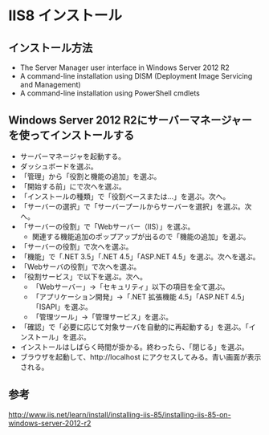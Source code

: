 ﻿# IIS8 インストール

## インストール方法

- The Server Manager user interface in Windows Server 2012 R2
- A command-line installation using DISM (Deployment Image Servicing and Management)
- A command-line installation using PowerShell cmdlets

## Windows Server 2012 R2にサーバーマネージャーを使ってインストールする

- サーバーマネージャを起動する。
- ダッシュボードを選ぶ。
- 「管理」から「役割と機能の追加」を選ぶ。
- 「開始する前」にで次へを選ぶ。
- 「インストールの種類」で「役割ベースまたは…」を選ぶ。次へ。
- 「サーバーの選択」で「サーバープールからサーバーを選択」を選ぶ。次へ。
- 「サーバーの役割」で「Webサーバー（IIS）」を選ぶ。
  - 関連する機能追加のポップアップが出るので「機能の追加」を選ぶ。
- 「サーバーの役割」で次へを選ぶ。
- 「機能」で「.NET 3.5」「.NET 4.5」「ASP.NET 4.5」を選ぶ。次へを選ぶ。
- 「Webサーバの役割」で次へを選ぶ。
- 「役割サービス」で以下を選ぶ。次へ。
  - 「Webサーバー」→「セキュリティ」以下の項目を全て選ぶ。
  - 「アプリケーション開発」→「.NET 拡張機能 4.5」「ASP.NET 4.5」「ISAPI」を選ぶ。
  - 「管理ツール」→「管理サービス」を選ぶ。
- 「確認」で「必要に応じて対象サーバを自動的に再起動する」を選ぶ。「インストール」を選ぶ。
- インストールはしばらく時間が掛かる。終わったら、「閉じる」を選ぶ。
- ブラウザを起動して、http://localhost にアクセスしてみる。青い画面が表示される。

## 参考
http://www.iis.net/learn/install/installing-iis-85/installing-iis-85-on-windows-server-2012-r2
